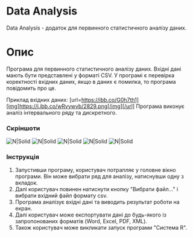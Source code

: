 # Data Analysis

Data Analysis - додаток для первинного статистичного аналізу даних.

# Опис
Програма для первинного статистичного аналізу даних. Вхідні дані мають бути представлені у форматі CSV. У програмі є перевірка коректності вхідних даних, якщо в даних є помилка, то програма повідомить про це.

Приклад вхідних даних:
[url=https://ibb.co/G0h7th1][img]https://i.ibb.co/wRvywvb/2829.png[/img][/url]
Програма виконує аналіз інтервального ряду та дискретного.
### Скріншоти
![N|Solid](https://i.imgur.com/YYfMFvv.png)
![N|Solid](https://i.imgur.com/BIsalap.png)
![N|Solid](https://i.imgur.com/nFtDFcV.png)
![N|Solid](https://i.imgur.com/KfmCoVf.png)
![N|Solid](https://i.imgur.com/c4wZ4vC.png)

### Інструкція
1. Запустивши програму, користувач потрапляє у головне вікно програми. Він може вибрати ряд для аналізу, натиснувши одну з вкладок.
2. Далі користувач повинен натиснути кнопку "Вибрати файл..." і вибрати вхідний файл формату csv.
3. Програма аналізує вхідні дані та виводить результат роботи на екран.
4. Далі користувач може експортувати дані до будь-якого із запропонованих форматів (Word, Excel, PDF, XML).
5. Також користувач може викликати запуск програми "Система R".
